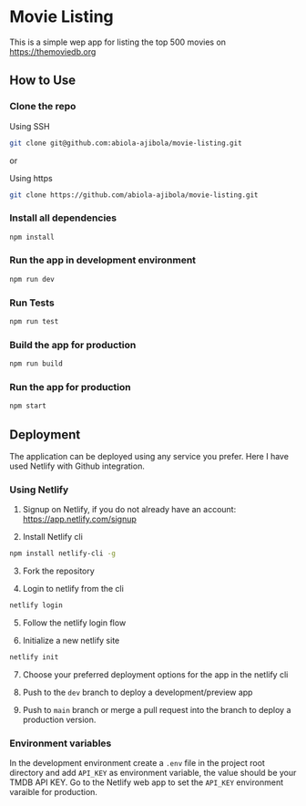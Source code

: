 # Movie Listing

This is a simple wep app for listing the top 500 movies on https://themoviedb.org

## How to Use

### Clone the repo

Using SSH
```bash
git clone git@github.com:abiola-ajibola/movie-listing.git
```
or

Using https
```bash
git clone https://github.com/abiola-ajibola/movie-listing.git
```

### Install all dependencies

```bash
npm install
```

### Run the app in development environment

```bash
npm run dev
```

### Run Tests

```bash
npm run test
```

### Build the app for production

```bash
npm run build
```

### Run the app for production

```bash
npm start
```

## Deployment

The application can be deployed using any service you prefer. Here I have used Netlify with Github integration.

### Using Netlify
1. Signup on Netlify, if you do not already have an account: https://app.netlify.com/signup

2. Install Netlify cli
```bash
npm install netlify-cli -g
```

3. Fork the repository

4. Login to netlify from the cli
```bash
netlify login
```
5. Follow the netlify login flow

6. Initialize a new netlify site
```bash
netlify init
```

7. Choose your preferred deployment options for the app in the netlify cli

8. Push to the `dev` branch to deploy a development/preview app

9. Push to `main` branch or merge a pull request into the branch to deploy a production version.

### Environment variables
In the development environment create a `.env` file in the project root directory and add `API_KEY` as environment variable, the value should be your TMDB API KEY.
Go to the Netlify web app to set the `API_KEY` environment varaible for production.